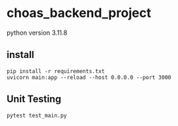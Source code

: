 # choas_backend_project
python version 3.11.8

## install 
```
pip install -r requirements.txt
uvicorn main:app --reload --host 0.0.0.0 --port 3000
```

## Unit Testing
```
pytest test_main.py
```